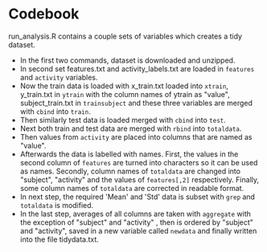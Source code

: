 # Codebook
run_analysis.R contains a couple sets of variables which creates a tidy dataset.
 - In the first two commands, dataset is downloaded and unzipped.
 - In second set features.txt and activity_labels.txt are loaded in `features` and `activity` variables.
 - Now the train data is loaded with x_train.txt loaded into `xtrain`, y_train.txt in `ytrain` with the column names of ytrain as "value", subject_train.txt in `trainsubject` and these three variables are merged with `cbind` into `train`.
 - Then similarly test data is loaded merged with `cbind` into `test`.
 - Next both train and test data are merged with `rbind` into `totaldata`.
 - Then values from `activity` are placed into columns that are named as "value".
 - Afterwards the data is labelled with names. First, the values in the second column of `features` are turned into characters so it can be used as names. Secondly, column names of `totaldata` are changed into "subject", "activity" and the values of `features[,2]` respectively. Finally, some column names of `totaldata` are corrected in readable format.
 - In next step, the required 'Mean' and 'Std' data is subset with `grep` and `totaldata` is modified.
 - In the last step, averages of all columns are taken with `aggregate` with the exception of "subject" and "activity" , then is ordered by "subject" and "activity", saved in a new variable called `newdata` and finally written into the file tidydata.txt.